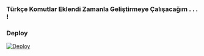### **Türkçe Komutlar Eklendi Zamanla Geliştirmeye Çalışacağım . . . !**


### **Deploy**

[![Deploy](https://www.herokucdn.com/deploy/button.svg)](https://heroku.com/deploy?template=https://github.com/MacroKeke/KatrinaMusicBot)
